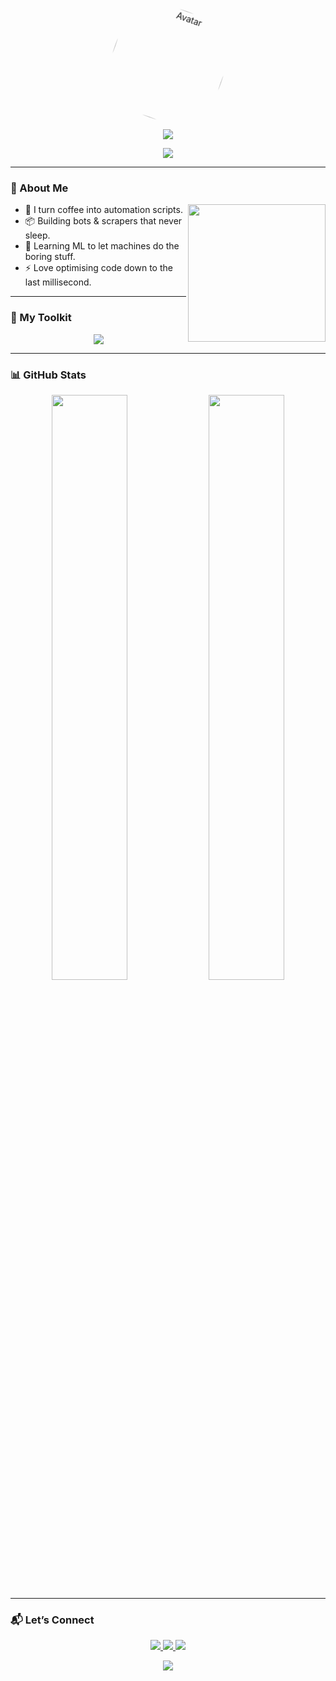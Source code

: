 <!-- ━━━━━━━ MALUKUCYBER – SPINNING ID ━━━━━━━ -->
<p align="center">
  <img src="https://avatars.githubusercontent.com/u/54681088?v=4" width="180" style="border-radius:50%; animation:spin 4s linear infinite;" alt="Avatar"/>
</p>

<style>
  @keyframes spin {
    from{transform:rotate(0deg);}
    to{transform:rotate(360deg);}
  }
</style>

<p align="center">
  <img src="https://readme-typing-svg.herokuapp.com/?font=Poppins&size=24&duration=2000&center=true&vCenter=true&width=500&lines=Hi!+I'm+Malukucyber;Web+Programmer;Web+Scraping+Addict;Android+Enthusiast&center=true&color=006d77"/>
</p>

<p align="center">
  <a href="https://github.com/malukucyber">
    <img src="https://komarev.com/ghpvc/?username=malukucyber&style=flat-square&color=06ffa5&label=Profile+Views"/>
  </a>
</p>

---

### 👋 About Me
<p align="center">
  <img align="right" width="220" src="https://cdn.dribbble.com/users/1162077/screenshots/3848914/programmer.gif"/>
</p>

- 🔧 I turn coffee into automation scripts.  
- 📦 Building bots & scrapers that never sleep.  
- 🌱 Learning ML to let machines do the boring stuff.  
- ⚡ Love optimising code down to the last millisecond.

---

### 🧰 My Toolkit
<p align="center">
  <img src="https://skillicons.dev/icons?i=js,php,nodejs,kotlin,postgres,docker,githubactions&theme=dark&perline=4"/>
</p>

---

### 📊 GitHub Stats
<p align="center">
  <img src="https://github-readme-stats.vercel.app/api?username=malukucyber&show_icons=true&title_color=06ffa5&icon_color=01befe&text_color=333&bg_color=ffffff00&hide_border=true&ring_color=ff6b6b" width="49%"/>
  <img src="https://github-readme-stats.vercel.app/api/top-langs/?username=malukucyber&layout=compact&title_color=06ffa5&icon_color=01befe&text_color=333&bg_color=ffffff00&hide_border=true&langs_count=6" width="49%"/>
</p>

---

### 📬 Let’s Connect
<p align="center">
  <a href="mailto:malukucyber@gmail.com">
    <img src="https://img.shields.io/badge/Gmail-D14836?style=for-the-badge&logo=gmail&logoColor=white"/>
  </a>
  <a href="https://t.me/malukucyber">
    <img src="https://img.shields.io/badge/Telegram-0088cc?style=for-the-badge&logo=telegram&logoColor=white"/>
  </a>
  <a href="https://instagram.com/malukucyber">
    <img src="https://img.shields.io/badge/Instagram-E4405F?style=for-the-badge&logo=instagram&logoColor=white"/>
  </a>
</p>

<p align="center">
  <img src="https://capsule-render.vercel.app/api?type=waving&color=gradient:01befe:06ffa5&height=100&section=footer"/>
</p>
